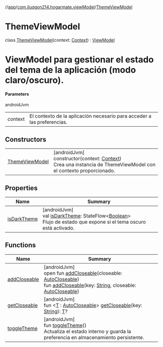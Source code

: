 //[app](../../../index.md)/[com.jluqgon214.hogarmate.viewModel](../index.md)/[ThemeViewModel](index.md)

# ThemeViewModel

class [ThemeViewModel](index.md)(context: [Context](https://developer.android.com/reference/kotlin/android/content/Context.html)) : [ViewModel](https://developer.android.com/reference/kotlin/androidx/lifecycle/ViewModel.html)

# ViewModel para gestionar el estado del tema de la aplicación (modo claro/oscuro).

#### Parameters

androidJvm

| | |
|---|---|
| context | El contexto de la aplicación necesario para acceder a las preferencias. |

## Constructors

| | |
|---|---|
| [ThemeViewModel](-theme-view-model.md) | [androidJvm]<br>constructor(context: [Context](https://developer.android.com/reference/kotlin/android/content/Context.html))<br>Crea una instancia de ThemeViewModel con el contexto proporcionado. |

## Properties

| Name | Summary |
|---|---|
| [isDarkTheme](is-dark-theme.md) | [androidJvm]<br>val [isDarkTheme](is-dark-theme.md): StateFlow&lt;[Boolean](https://kotlinlang.org/api/latest/jvm/stdlib/kotlin-stdlib/kotlin/-boolean/index.html)&gt;<br>Flujo de estado que expone si el tema oscuro está activado. |

## Functions

| Name | Summary |
|---|---|
| [addCloseable](index.md#383812252%2FFunctions%2F-912451524) | [androidJvm]<br>open fun [addCloseable](index.md#383812252%2FFunctions%2F-912451524)(closeable: [AutoCloseable](https://developer.android.com/reference/kotlin/java/lang/AutoCloseable.html))<br>fun [addCloseable](index.md#1722490497%2FFunctions%2F-912451524)(key: [String](https://kotlinlang.org/api/latest/jvm/stdlib/kotlin-stdlib/kotlin/-string/index.html), closeable: [AutoCloseable](https://developer.android.com/reference/kotlin/java/lang/AutoCloseable.html)) |
| [getCloseable](index.md#1102255800%2FFunctions%2F-912451524) | [androidJvm]<br>fun &lt;[T](index.md#1102255800%2FFunctions%2F-912451524) : [AutoCloseable](https://developer.android.com/reference/kotlin/java/lang/AutoCloseable.html)&gt; [getCloseable](index.md#1102255800%2FFunctions%2F-912451524)(key: [String](https://kotlinlang.org/api/latest/jvm/stdlib/kotlin-stdlib/kotlin/-string/index.html)): [T](index.md#1102255800%2FFunctions%2F-912451524)? |
| [toggleTheme](toggle-theme.md) | [androidJvm]<br>fun [toggleTheme](toggle-theme.md)()<br>Actualiza el estado interno y guarda la preferencia en almacenamiento persistente. |
